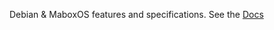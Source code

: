 Debian &amp; MaboxOS features and specifications.
See the [Docs](https://mohsendehghankar.github.io/os-hw1/)
